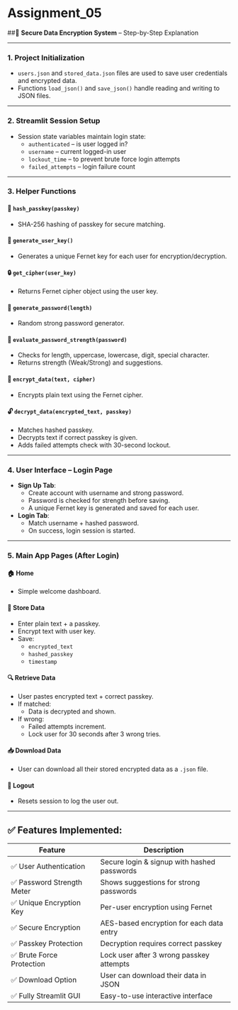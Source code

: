 # Assignment_05

##🔐 **Secure Data Encryption System** – Step-by-Step Explanation

---

### **1. Project Initialization**
- `users.json` and `stored_data.json` files are used to save user credentials and encrypted data.
- Functions `load_json()` and `save_json()` handle reading and writing to JSON files.

---

### **2. Streamlit Session Setup**
- Session state variables maintain login state:
  - `authenticated` – is user logged in?
  - `username` – current logged-in user
  - `lockout_time` – to prevent brute force login attempts
  - `failed_attempts` – login failure count

---

### **3. Helper Functions**

#### 🔐 `hash_passkey(passkey)`
- SHA-256 hashing of passkey for secure matching.

#### 🔑 `generate_user_key()`
- Generates a unique Fernet key for each user for encryption/decryption.

#### 🔒 `get_cipher(user_key)`
- Returns Fernet cipher object using the user key.

#### 🔢 `generate_password(length)`
- Random strong password generator.

#### 💪 `evaluate_password_strength(password)`
- Checks for length, uppercase, lowercase, digit, special character.
- Returns strength (Weak/Strong) and suggestions.

#### 🔐 `encrypt_data(text, cipher)`
- Encrypts plain text using the Fernet cipher.

#### 🔓 `decrypt_data(encrypted_text, passkey)`
- Matches hashed passkey.
- Decrypts text if correct passkey is given.
- Adds failed attempts check with 30-second lockout.

---

### **4. User Interface – Login Page**
- **Sign Up Tab**:
  - Create account with username and strong password.
  - Password is checked for strength before saving.
  - A unique Fernet key is generated and saved for each user.
- **Login Tab**:
  - Match username + hashed password.
  - On success, login session is started.

---

### **5. Main App Pages (After Login)**

#### 🏠 **Home**
- Simple welcome dashboard.

#### 📂 **Store Data**
- Enter plain text + a passkey.
- Encrypt text with user key.
- Save:
  - `encrypted_text`
  - `hashed_passkey`
  - `timestamp`

#### 🔍 **Retrieve Data**
- User pastes encrypted text + correct passkey.
- If matched:
  - Data is decrypted and shown.
- If wrong:
  - Failed attempts increment.
  - Lock user for 30 seconds after 3 wrong tries.

#### 📥 **Download Data**
- User can download all their stored encrypted data as a `.json` file.

#### 🚪 **Logout**
- Resets session to log the user out.

---

## ✅ Features Implemented:
| Feature | Description |
|--------|-------------|
| ✅ User Authentication                    | Secure login & signup with hashed passwords |
| ✅ Password Strength Meter                | Shows suggestions for strong passwords |
| ✅ Unique Encryption Key                  | Per-user encryption using Fernet |
| ✅ Secure Encryption                      | AES-based encryption for each data entry |
| ✅ Passkey Protection                     | Decryption requires correct passkey |
| ✅ Brute Force Protection                 | Lock user after 3 wrong passkey attempts |
| ✅ Download Option                        | User can download their data in JSON |
| ✅ Fully Streamlit GUI | Easy-to-use interactive interface |
